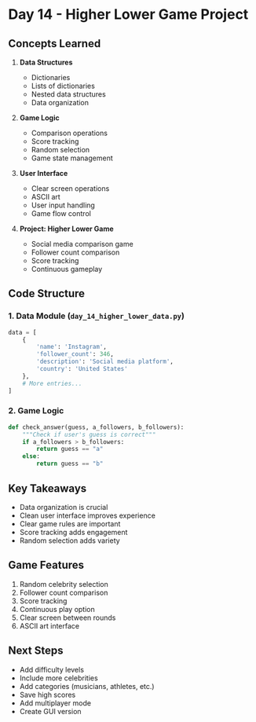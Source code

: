 # Day 14 - Higher Lower Game Project

## Concepts Learned
1. **Data Structures**
   - Dictionaries
   - Lists of dictionaries
   - Nested data structures
   - Data organization

2. **Game Logic**
   - Comparison operations
   - Score tracking
   - Random selection
   - Game state management

3. **User Interface**
   - Clear screen operations
   - ASCII art
   - User input handling
   - Game flow control

4. **Project: Higher Lower Game**
   - Social media comparison game
   - Follower count comparison
   - Score tracking
   - Continuous gameplay

## Code Structure
### 1. Data Module (`day_14_higher_lower_data.py`)
```python
data = [
    {
        'name': 'Instagram',
        'follower_count': 346,
        'description': 'Social media platform',
        'country': 'United States'
    },
    # More entries...
]
```

### 2. Game Logic
```python
def check_answer(guess, a_followers, b_followers):
    """Check if user's guess is correct"""
    if a_followers > b_followers:
        return guess == "a"
    else:
        return guess == "b"
```

## Key Takeaways
- Data organization is crucial
- Clean user interface improves experience
- Clear game rules are important
- Score tracking adds engagement
- Random selection adds variety

## Game Features
1. Random celebrity selection
2. Follower count comparison
3. Score tracking
4. Continuous play option
5. Clear screen between rounds
6. ASCII art interface

## Next Steps
- Add difficulty levels
- Include more celebrities
- Add categories (musicians, athletes, etc.)
- Save high scores
- Add multiplayer mode
- Create GUI version
